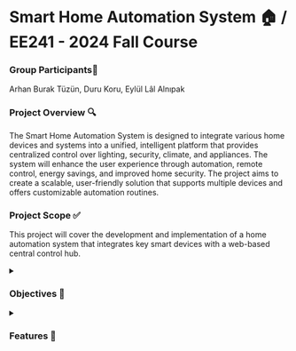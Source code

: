 # Smart Home Automation System 🏠 / EE241 - 2024 Fall Course #

### Group Participants👥 ###
Arhan Burak Tüzün, Duru Koru, Eylül Lâl Alnıpak

### Project Overview 🔍 ###
The Smart Home Automation System is designed to integrate various home devices and systems into a unified, intelligent platform that provides centralized control over lighting, security, climate, and appliances. The system will enhance the user experience through automation, remote control, energy savings, and improved home security. The project aims to create a scalable, user-friendly solution that supports multiple devices and offers customizable automation routines.

<h3>Project Scope ✅</h3>
  
This project will cover the development and implementation of a home automation system that integrates key smart devices with a web-based central control hub.

<details>

<summary><h3>Objectives 💭</h3></summary>
  
- Comfort: Automate everyday tasks such as lighting, climate control, and appliance management to provide convenience and a better living experience.
- Energy Efficiency: Use smart devices to optimize energy consumption, such as adjusting heating/cooling and turning off unused appliances.
- Security: Implement real-time monitoring and alert systems to enhance home safety, including smart locks, cameras, and motion sensors.
- Accessibility: Provide remote access and control through a mobile app and voice commands.
- Scalability: Ensure the system is modular, allowing future expansion with additional devices and features.
</details>

<details>
<summary><h3>Features 🧮</h3></summary>

___*Codes for the features will be written as the course progresses, more features may be added throughout the semester for better functionality.___
- [ ] Smart Lighting 💡:
> Automated control of lighting for different rooms, with the ability to set schedules and scenes.
- [ ] Smart Thermostat 🌡️:
> Adaptive temperature control for energy efficiency and comfort.
- [ ] Security System 🔒:
> Smart cameras, motion detectors, and door/window sensors with real-time notifications.
- [ ] Smart Plugs🔌:
> Automated control of various appliances with energy monitoring capabilities.
- [ ] Web Control 🌐:
> Web Interface to access and control the smart features.
</details>
